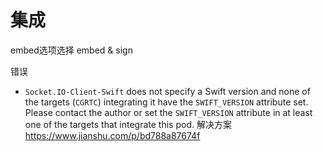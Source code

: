 #  集成

embed选项选择 embed & sign


错误
- `Socket.IO-Client-Swift` does not specify a Swift version and none of the targets (`CGRTC`) integrating it have the `SWIFT_VERSION` attribute set. Please contact the author or set the `SWIFT_VERSION` attribute in at least one of the targets that integrate this pod.
解决方案
https://www.jianshu.com/p/bd788a87674f
